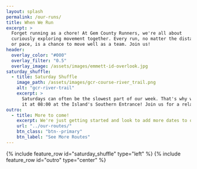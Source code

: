 ```yaml
---
layout: splash
permalink: /our-runs/
title: When We Run
excerpt: >
  Forget running as a chore! At Gem County Runners, we're all about
  curiously exploring movement together. Every run, no matter the distance
  or pace, is a chance to move well as a team. Join us!
header:
  overlay_color: "#000"
  overlay_filter: "0.5"
  overlay_image: /assets/images/emmett-id-overlook.jpg
saturday_shuffle:
  - title: Saturday Shuffle
    image_path: /assets/images/gcr-course-river_trail.png
    alt: "gcr-river-trail"
    excerpt: >
      Saturdays can often be the slowest part of our week. That's why we like to jump start
      it at 08:00 at the Island's Southern Entrance! Join us for a relaxed <a href="https://www.strava.com/routes/3340894005752000780">3-4mi shuffle</a> along the Payette River.
outro:
  - title: More to come!
    excerpt: We're just getting started and look to add more dates to our line up! Interested in exploring more of Gem County?
    url: "../our-routes/"
    btn_class: "btn--primary"
    btn_label: "See More Routes"
---
```

{% include feature_row id="saturday_shuffle" type="left" %}
{% include feature_row id="outro" type="center" %}
